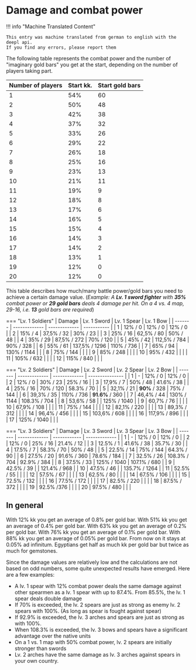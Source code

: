 # Damage and combat power

!!! info "Machine Translated Content"

    This entry was machine translated from german to english with the deepl api.
    If you find any errors, please report them

The following table represents the combat power and the number of "imaginary gold bars" you get at the start, depending on the number of players taking part.

| Number of players | Start kk. | Start gold bars |
| ------------------ | --------- | ---------------- |
| 1 | 54% | 60 |
| 2 | 50% | 48 |
| 3 | 42% | 38 |
| 4 | 37% | 32 |
| 5 | 33% | 26 |
| 6 | 29% | 22 |
| 7 | 26% | 18 |
| 8 | 25% | 16 |
| 9 | 23% | 13 |
| 10 | 21% | 11 |
| 11 | 19% | 9 |
| 12 | 18% | 8 |
| 13 | 17% | 6 |
| 14 | 16% | 5 |
| 15 | 15% | 4 |
| 16 | 14% | 3 |
| 17 | 14% | 2 |
| 18 | 13% | 1 |
| 19 | 12% | 0 |
| 20 | 12% | 0 |

This table describes how much/many battle power/gold bars you need to achieve a certain damage value. (_Example: A **Lv. 1 sword fighter** with **35%** combat power or **29 gold bars** deals 4 damage per hit. On a 4 vs. 4 map, 29-16, i.e. **13** gold bars are required_)

=== "Lv. 1 Soldiers"
    | Damage | Lv. 1 Sword | Lv. 1 Spear | Lv. 1 Bow |
    | ------- | ------------- | ------------- | ----------- |
    | 1 | 12% / 0 | 12% / 0 | 12% / 0 |
    | 2 | 15% / 4 | 37,5% / 32 | 30% / 23 |
    | 3 | 25% / 16 | 62,5% / 80 | 50% / 48 |
    | 4 | 35% / 29 | 87,5% / 272 | 70% / 120 |
    | 5 | 45% / 42 | 112,5% / 784 | 90% / 328 |
    | 6 | 55% / 61 | 137,5% / 1296 | 110% / 736 |
    | 7 | 65% / 94 | 130% / 1144 | |
    | 8 | 75% / 144 | | |
    | 9 | 85% / 248 | | |
    | 10 | 95% / 432 | | |
    | 11 | 105% / 632 | | |
    | 12 | 115% / 840 | | |

=== "Lv. 2 Soldiers"
    | Damage | Lv. 2 Sword | Lv. 2 Spear | Lv. 2 Bow |
    | ------- | ------------- | ------------- | --------------- |
    | 1 | - | 12% / 0 | 12% / 0 |
    | 2 | 12% / 0 | 30% / 23 | 25% / 16 |
    | 3 | 17,9% / 7 | 50% / 48 | 41.6% / 38 |
    | 4 | 25% / 16 | 70% / 120 | 58.3% / 70 |
    | 5 | 32,1% / 21 | **90%** / 328 | 75% / 144 |
    | 6 | 39,3% / 35 | 110% / 736 | **91.6%** / 360 |
    | 7 | 46,4% / 44 | 130% / 1144 | 108.3% / 704 |
    | 8 | 53,6% / 58 | | 125% / 1040 |
    | 9 | 60,7% / 76 | | |
    | 10 | 67,9% / 108 | | |
    | 11 | 75% / 144 | | |
    | 12 | 82,1% / 220 | | |
    | 13 | 89,3% / 312 | | |
    | 14 | 96,4% / 456 | | |
    | 15 | 103,6% / 608 | | |
    | 16 | 117,9% / 896 | | |
    | 17 | 125% / 1040 | | |

=== "Lv. 3 Soldiers"
    | Damage | Lv. 3 Sword | Lv. 3 Spear | Lv. 3 Bow |
    | ------- | ------------- | ------------ | ------------- |
    | 1 | - | 12% / 0 | 12% / 0 |
    | 2 | 12% / 0 | 25% / 16 | 21.4% / 12 |
    | 3 | 12.5% / 1 | 41.6% / 38 | 35.7% / 30 |
    | 4 | 17.5% / 7 | 58.3% / 70 | 50% / 48 |
    | 5 | 22.5% / 14 | 75% / 144 | 64.3% / 90 |
    | 6 | 27.5% / 20 | 91.6% / 360 | 78.6% / 184 |
    | 7 | 32.5% / 26 | 108.3% / 704 | 92.9% / 384 |
    | 8 | 37.5% / 33 | 125% / 1040 | 107.1% / 680 |
    | 9 | 42.5% / 39 | | 121.4% / 968 |
    | 10 | 47.5% / 46 | | 135.7% / 1264 |
    | 11 | 52.5% / 55 | | |
    | 12 | 57.5% / 67 | | |
    | 13 | 62.5% / 80 | | |
    | 14 | 67.5% / 106 | | |
    | 15 | 72.5% / 132 | | |
    | 16 | 77.5% / 172 | | |
    | 17 | 82.5% / 220 | | |
    | 18 | 87.5% / 372 | | |
    | 19 | 92.5% /376 | | |
    | 20 | 97.5% / 480 | | |

## In general
With 12% kk you get an average of 0.8% per gold bar. With 51% kk you get an average of 0.4% per gold bar. With 63% kk you get an average of 0.2% per gold bar. With 76% kk you get an average of 0.1% per gold bar. With 88% kk you get an average of 0.05% per gold bar. From now on it stays at 0.05% ad infinitum. Egyptians get half as much kk per gold bar but twice as much for gemstones.

Since the damage values are relatively low and the calculations are not based on odd numbers, some quite unexpected results have emerged. Here are a few examples:

* A lv. 1 spear with 12% combat power deals the same damage against other spearmen as a lv. 1 spear with up to 87.4%. From 85.5%, the lv. 1 spear deals double damage &#x20;
* If 70% is exceeded, the lv. 2 spears are just as strong as enemy lv. 2 spears with 100%. (As long as spear is fought against spear)
* &#x20;If 92.9% is exceeded, the lv. 3 arches and spears are just as strong as with 100%.
* &#x20;When 108.3% is exceeded, the lv. 3 bows and spears have a significant advantage over the native units &#x20;
* On a 1 vs. 1 map with 50% combat power, lv. 2 spears are initially stronger than swords &#x20;
* Lv. 2 arches have the same damage as lv. 3 arches against spears in your own country.
